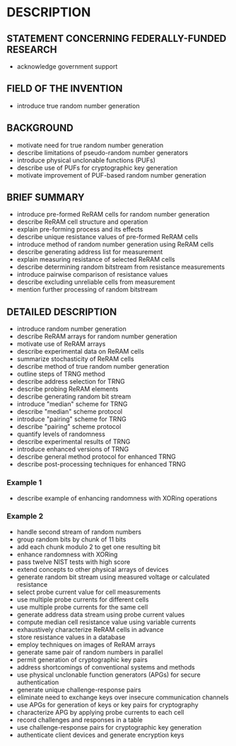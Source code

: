 # DESCRIPTION

## STATEMENT CONCERNING FEDERALLY-FUNDED RESEARCH

- acknowledge government support

## FIELD OF THE INVENTION

- introduce true random number generation

## BACKGROUND

- motivate need for true random number generation
- describe limitations of pseudo-random number generators
- introduce physical unclonable functions (PUFs)
- describe use of PUFs for cryptographic key generation
- motivate improvement of PUF-based random number generation

## BRIEF SUMMARY

- introduce pre-formed ReRAM cells for random number generation
- describe ReRAM cell structure and operation
- explain pre-forming process and its effects
- describe unique resistance values of pre-formed ReRAM cells
- introduce method of random number generation using ReRAM cells
- describe generating address list for measurement
- explain measuring resistance of selected ReRAM cells
- describe determining random bitstream from resistance measurements
- introduce pairwise comparison of resistance values
- describe excluding unreliable cells from measurement
- mention further processing of random bitstream

## DETAILED DESCRIPTION

- introduce random number generation
- describe ReRAM arrays for random number generation
- motivate use of ReRAM arrays
- describe experimental data on ReRAM cells
- summarize stochasticity of ReRAM cells
- describe method of true random number generation
- outline steps of TRNG method
- describe address selection for TRNG
- describe probing ReRAM elements
- describe generating random bit stream
- introduce "median" scheme for TRNG
- describe "median" scheme protocol
- introduce "pairing" scheme for TRNG
- describe "pairing" scheme protocol
- quantify levels of randomness
- describe experimental results of TRNG
- introduce enhanced versions of TRNG
- describe general method protocol for enhanced TRNG
- describe post-processing techniques for enhanced TRNG

### Example 1

- describe example of enhancing randomness with XORing operations

### Example 2

- handle second stream of random numbers
- group random bits by chunk of 11 bits
- add each chunk modulo 2 to get one resulting bit
- enhance randomness with XORing
- pass twelve NIST tests with high score
- extend concepts to other physical arrays of devices
- generate random bit stream using measured voltage or calculated resistance
- select probe current value for cell measurements
- use multiple probe currents for different cells
- use multiple probe currents for the same cell
- generate address data stream using probe current values
- compute median cell resistance value using variable currents
- exhaustively characterize ReRAM cells in advance
- store resistance values in a database
- employ techniques on images of ReRAM arrays
- generate same pair of random numbers in parallel
- permit generation of cryptographic key pairs
- address shortcomings of conventional systems and methods
- use physical unclonable function generators (APGs) for secure authentication
- generate unique challenge-response pairs
- eliminate need to exchange keys over insecure communication channels
- use APGs for generation of keys or key pairs for cryptography
- characterize APG by applying probe currents to each cell
- record challenges and responses in a table
- use challenge-response pairs for cryptographic key generation
- authenticate client devices and generate encryption keys

